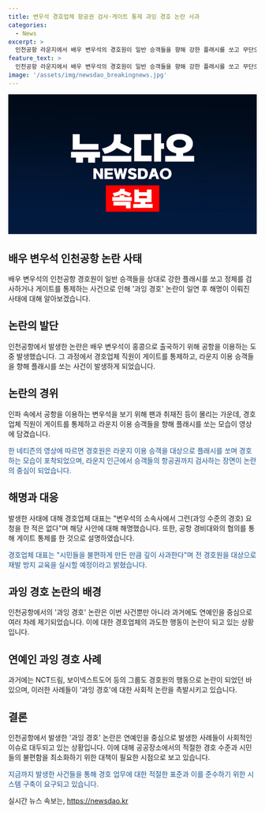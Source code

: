 ```yaml
---
title: 변우석 경호업체 항공권 검사·게이트 통제 과잉 경호 논란 사과
categories:
  - News
excerpt: >
  인천공항 라운지에서 배우 변우석의 경호원이 일반 승객들을 향해 강한 플래시를 쏘고 무단으로 공항 게이트를 통제한 사실이 밝혀지며 과잉 경호 논란이 불거졌다. 변우석을 향한 악플까지 달리자 경호업체 대표는 변우석의 소속사에서 그런(과잉 수준의 경호) 요청을 한 적은 없다며 해명에 나서고, 경호원의 명백한 실수이고 잘못된 행동이라며 깊이 사과했다. 연예인 과잉 경호 논란은 이번이 처음이 아니었으며, 과잉 수준의 경호로 일반 시민들에게 불편과 불만을 불러일으키고 있다.
feature_text: >
  인천공항 라운지에서 배우 변우석의 경호원이 일반 승객들을 향해 강한 플래시를 쏘고 무단으로 공항 게이트를 통제한 사실이 밝혀지며 과잉 경호 논란이 불거졌다. 변우석을 향한 악플까지 달리자 경호업체 대표는 변우석의 소속사에서 그런(과잉 수준의 경호) 요청을 한 적은 없다며 해명에 나서고, 경호원의 명백한 실수이고 잘못된 행동이라며 깊이 사과했다. 연예인 과잉 경호 논란은 이번이 처음이 아니었으며, 과잉 수준의 경호로 일반 시민들에게 불편과 불만을 불러일으키고 있다.
image: '/assets/img/newsdao_breakingnews.jpg'
---
```


<p><img src="/assets/img/newsdao_breakingnews.jpg" alt="bookingtag 속보" /></p>

<h2 data-ke-size="size26"><b>배우 변우석 인천공항 논란 사태</b></h2>

<p data-ke-size="size16">배우 변우석의 인천공항 경호원이 일반 승객들을 상대로 강한 플래시를 쏘고 정체를 검사하거나 게이트를 통제하는 사건으로 인해 '과잉 경호' 논란이 일연 후 해명이 이뤄진 사태에 대해 알아보겠습니다.</p>

<h2 data-ke-size="size26">논란의 발단</h2>

<p data-ke-size="size16">인천공항에서 발생한 논란은 배우 변우석이 홍콩으로 출국하기 위해 공항을 이용하는 도중 발생했습니다. 그 과정에서 경호업체 직원이 게이트를 통제하고, 라운지 이용 승객들을 향해 플래시를 쏘는 사건이 발생하게 되었습니다.</p>

<h2 data-ke-size="size26">논란의 경위</h2>

<p data-ke-size="size16">인파 속에서 공항을 이용하는 변우석을 보기 위해 팬과 취재진 등이 몰리는 가운데, 경호업체 직원이 게이트를 통제하고 라운지 이용 승객들을 향해 플래시를 쏘는 모습이 영상에 담겼습니다.</p>

<p data-ke-size="size16"><span style="color: #1a5490;">한 네티즌의 영상에 따르면 경호원은 라운지 이용 승객을 대상으로 플래시를 쏘며 경호하는 모습이 포착되었으며, 라운지 인근에서 승객들의 항공권까지 검사하는 장면이 논란의 중심이 되었습니다.</span></p>

<h2 data-ke-size="size26">해명과 대응</h2>

<p data-ke-size="size16">발생한 사태에 대해 경호업체 대표는 "변우석의 소속사에서 그런(과잉 수준의 경호) 요청을 한 적은 없다"며 해당 사안에 대해 해명했습니다. 또한, 공항 경비대와의 협의를 통해 게이트 통제를 한 것으로 설명하였습니다.</p>

<p data-ke-size="size16"><span style="color: #1a5490;">경호업체 대표는 "시민들을 불편하게 만든 만큼 깊이 사과한다"며 전 경호원을 대상으로 재발 방지 교육을 실시할 예정이라고 밝혔습니다.</span></p>

<h2 data-ke-size="size26">과잉 경호 논란의 배경</h2>

<p data-ke-size="size16">인천공항에서의 '과잉 경호' 논란은 이번 사건뿐만 아니라 과거에도 연예인을 중심으로 여러 차례 제기되었습니다. 이에 대한 경호업체의 과도한 행동이 논란이 되고 있는 상황입니다.</p>

<h2 data-ke-size="size26">연예인 과잉 경호 사례</h2>

<p data-ke-size="size16">과거에는 NCT드림, 보이넥스트도어 등의 그룹도 경호원의 행동으로 논란이 되었던 바 있으며, 이러한 사례들이 '과잉 경호'에 대한 사회적 논란을 촉발시키고 있습니다.</p>

<h2 data-ke-size="size26">결론</h2>

<p data-ke-size="size16">인천공항에서 발생한 '과잉 경호' 논란은 연예인을 중심으로 발생한 사례들이 사회적인 이슈로 대두되고 있는 상황입니다. 이에 대해 공공장소에서의 적절한 경호 수준과 시민들의 불편함을 최소화하기 위한 대책이 필요한 시점으로 보고 있습니다.</p>

<p data-ke-size="size16"><span style="color: #1a5490;">지금까지 발생한 사건들을 통해 경호 업무에 대한 적절한 표준과 이를 준수하기 위한 시스템 구축이 요구되고 있습니다.</span></p>
실시간 뉴스 속보는, <a href="https://newsdao.kr" rel="dofollow">https://newsdao.kr</a>



